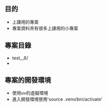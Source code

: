 ## 目的
- 上課用的專案
- 專案資料夾有很多上課用的小專案



## 專案目錄
- test__6/
-
## 專案的開發環境
- 使用uv的虛擬環境
- 進入開發環境使用'source .venv/bin/activate'